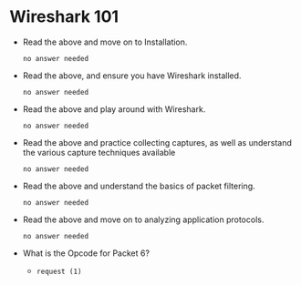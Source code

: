 # Wireshark 101

- Read the above and move on to Installation.

	  no answer needed

- Read the above, and ensure you have Wireshark installed.

	  no answer needed

- Read the above and play around with Wireshark.

	  no answer needed

- Read the above and practice collecting captures, as well as understand the various capture techniques available

	  no answer needed

- Read the above and understand the basics of packet filtering.

	  no answer needed

- Read the above and move on to analyzing application protocols.

	  no answer needed

- What is the Opcode for Packet 6?

	- `request (1)`